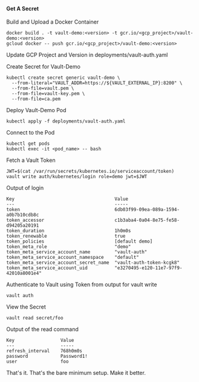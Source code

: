#### Get A Secret
Build and Upload a Docker Container
```
docker build . -t vault-demo:<version> -t gcr.io/<gcp_project>/vault-demo:<version>
gcloud docker -- push gcr.io/<gcp_project>/vault-demo:<version>
```
Update GCP Project and Version in deployments/vault-auth.yaml<br>

Create Secret for Vault-Demo
```
kubectl create secret generic vault-demo \
  --from-literal="VAULT_ADDR=https://${VAULT_EXTERNAL_IP}:8200" \
  --from-file=vault.pem \
  --from-file=vault-key.pem \
  --from-file=ca.pem
```
Deploy Vault-Demo Pod
```
kubectl apply -f deployments/vault-auth.yaml
```
Connect to the Pod
```
kubectl get pods
kubectl exec -it <pod_name> -- bash
```
Fetch a Vault Token
```
JWT=$(cat /var/run/secrets/kubernetes.io/serviceaccount/token)
vault write auth/kubernetes/login role=demo jwt=$JWT
```
Output of login
```
Key                                   	Value
---                                   	-----
token                                 	6db03f99-09ea-089a-1594-a0b7b10cdb8c
token_accessor                        	c1b3aba4-0a04-8e75-fe58-d94205a20191
token_duration                        	1h0m0s
token_renewable                       	true
token_policies                        	[default demo]
token_meta_role                       	"demo"
token_meta_service_account_name       	"vault-auth"
token_meta_service_account_namespace  	"default"
token_meta_service_account_secret_name	"vault-auth-token-kcgk8"
token_meta_service_account_uid        	"e3270495-e120-11e7-97f9-42010a8001e4"
```
Authenticate to Vault using Token from output for vault write
```
vault auth
```
View the Secret
```
vault read secret/foo
```
Output of the read command
```
Key             	Value
---             	-----
refresh_interval	768h0m0s
password        	Password1!
user            	foo
```

That's it.  That's the bare minimum setup.  Make it better.
